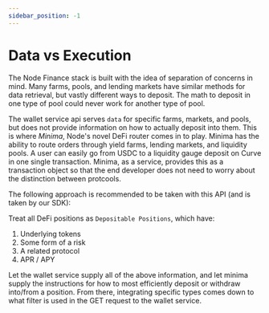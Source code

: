 ```yaml
---
sidebar_position: -1
---
```


# Data vs Execution

The Node Finance stack is built with the idea of separation of concerns in mind. Many farms, pools, and lending markets have similar methods for data retrieval, but vastly different ways to deposit. The math to deposit in one type of pool could never work for another type of pool.

The wallet service api serves `data` for specific farms, markets, and pools, but does not provide information on how to actually deposit into them. This is where _Minima_, Node's novel DeFi router comes in to play. Minima has the ability to route orders through yield farms, lending markets, and liquidity pools. A user can easily go from USDC to a liquidity gauge deposit on Curve in one single transaction. Minima, as a service, provides this as a transaction object so that the end developer does not need to worry about the distinction between protcools.

The following approach is recommended to be taken with this API (and is taken by our SDK):

Treat all DeFi positions as `Depositable Positions`, which have:

1. Underlying tokens
2. Some form of a risk
3. A related protocol
4. APR / APY

Let the wallet service supply all of the above information, and let minima supply the instructions for how to most efficiently deposit or withdraw into/from a position. From there, integrating specific types comes down to what filter is used in the GET request to the wallet service.
